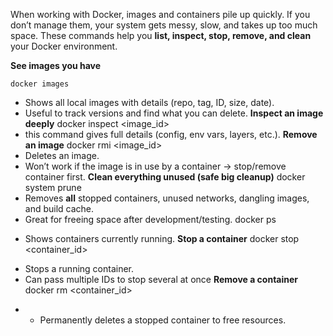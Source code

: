
When working with Docker, images and containers pile up quickly. If you don’t manage them, your system gets messy, slow, and takes up too much space. These commands help you **list, inspect, stop, remove, and clean** your Docker environment.

**See images you have**

`docker images`

- Shows all local images with details (repo, tag, ID, size, date).
- Useful to track versions and find what you can delete.
**Inspect an image deeply**
docker inspect <image_id>
- this command gives full details (config, env vars, layers, etc.).
**Remove an image**
docker rmi <image_id>
- Deletes an image.
- Won’t work if the image is in use by a container → stop/remove container first.
**Clean everything unused (safe big cleanup)**
docker system prune
-  Removes **all** stopped containers, unused networks, dangling images, and build cache.
- Great for freeing space after development/testing.
docker ps 
* Shows containers currently running.
**Stop a container**
docker stop <container_id>
- Stops a running container.
- Can pass multiple IDs to stop several at once
**Remove a container**
docker rm <container_id>
* * Permanently deletes a stopped container to free resources.
